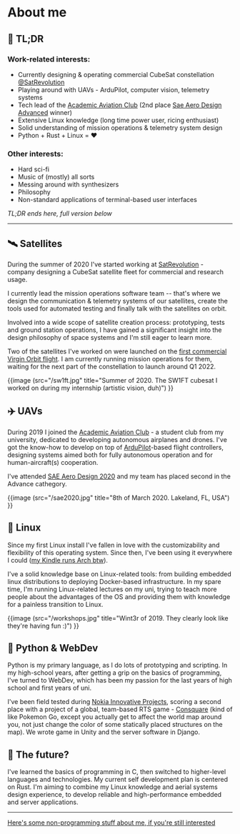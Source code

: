 # About me

## 📖 TL;DR

### Work-related interests:

- Currently designing & operating commercial CubeSat constellation [@SatRevolution](https://satrevolution.com/)
- Playing around with UAVs - ArduPilot, computer vision, telemetry systems
- Tech lead of the [Academic Aviation Club](http://akl.pwr.edu.pl) (2nd place [Sae Aero Design Advanced](https://www.saeaerodesign.com/) winner)
- Extensive Linux knowledge (long time power user, ricing enthusiast)
- Solid understanding of mission operations & telemetry system design
- Python + Rust + Linux = ❤️

### Other interests:

- Hard sci-fi
- Music of (mostly) all sorts
- Messing around with synthesizers
- Philosophy
- Non-standard applications of terminal-based user interfaces

*TL;DR ends here, full version below*

---


## 🛰️ Satellites

During the summer of 2020 I've started working at [SatRevolution](https://satrevolution.com/) - company
designing a CubeSat satellite fleet for commercial and research usage.

I currently lead the mission operations software team -- that's where we design
the communication & telemetry systems of our satellites, create the tools used for automated
testing and finally talk with the satellites on orbit.

Involved into a wide scope of satellite creation process: prototyping, tests and ground station operations,
I have gained a significant insight into the design philosophy of space systems and I'm still eager to learn more.

Two of the satellites I've worked on were launched on the [first commercial Virgin Orbit flight](https://virginorbit.com/the-latest/virgin-orbit-selected-to-launch-satrevolutions-constellation-of-constellations/). I am currently running mission operations for them,
waiting for the next part of the constellation to launch around Q1 2022.

{{image (src="/sw1ft.jpg" title="Summer of 2020. The SW1FT cubesat I worked on during my internship (artistic vision, duh)") }}


## ✈️ UAVs

During 2019 I joined the [Academic Aviation Club](http://akl.pwr.edu.pl) - a student club from my university,
dedicated to developing autonomous airplanes and drones. I've got the know-how to develop on top of
[ArduPilot](https://github.com/ArduPilot/ardupilot)-based flight controllers, designing systems aimed
both for fully autonomous operation and for human-aircraft(s) cooperation.

I've attended [SAE Aero Design 2020](https://www.saeaerodesign.com/) and my team has placed second in the Advance cathegory.

{{image (src="/sae2020.jpg" title="8th of March 2020. Lakeland, FL, USA") }}

## 🐧 Linux

Since my first Linux install I've fallen in love with the customizability and
flexibility of this operating system. Since then, I've been using it everywhere
I could ([my Kindle runs Arch btw](https://github.com/Wint3rmute/arch-linux-on-kindle)).

I've a solid knowledge base on Linux-related tools: from building embedded linux distributions to deploying Docker-based infrastructure.
In my spare time, I'm running Linux-related lectures on my uni, trying to teach more people
about the advantages of the OS and providing them with knowledge for a painless transition to Linux.

{{image (src="/workshops.jpg" title="Wint3r of 2019. They clearly look like they're having fun :)") }}

## 🐍 Python & WebDev

Python is my primary language, as I do lots of prototyping and scripting. In my high-school years,
after getting a grip on the basics of programming, I've turned to WebDev, which has been my passion
for the last years of high school and first years of uni.

I've been field tested during [Nokia Innovative Projects](https://github.com/nokia-wroclaw/innovativeprojects),
scoring a second place with a project of a global, team-based RTS game - [Consquare](https://marekchoinski.com/consquare/)
(kind of like Pokemon Go, except you actually get to affect the world map around you, not just change the color of some
statically placed structures on the map). We wrote game in
Unity and the server software in Django.

## 🌌 The future?

I've learned the basics of programming in C, then switched to higher-level languages and technologies.
My current self development plan is centered on Rust. I'm aiming to combine
my Linux knowledge and aerial systems design experience,
to develop reliable and high-performance embedded and server applications.

---

[Here's some non-programming stuff about me, if you're still interested](/non-programming)
